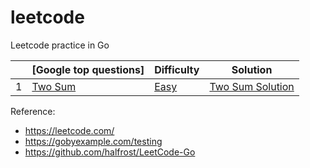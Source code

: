 # leetcode
Leetcode practice in Go



|      | [Google top questions]                                           |Difficulty|Solution                 |
| ---- | ---------------------------------------------------------------- | -------- |-------------------------|
| 1    | [Two Sum]              |	[Easy]	|[Two Sum Solution] |



[Two Sum]: https://leetcode.com/problems/two-sum/
[Two Sum Solution]: https://github.com/robinali34/leetcode_golang/blob/master/leetcode/easy/two_sum/two_sum.go

[Easy]: https://github.com/robinali34/leetcode_golang/cmd/easy
[Medium]: https://github.com/robinali34/leetcode_golang/cmd/medium
[Hard]: https://github.com/robinali34/leetcode_golang/cmd/hard

Reference:
* https://leetcode.com/
* https://gobyexample.com/testing
* https://github.com/halfrost/LeetCode-Go